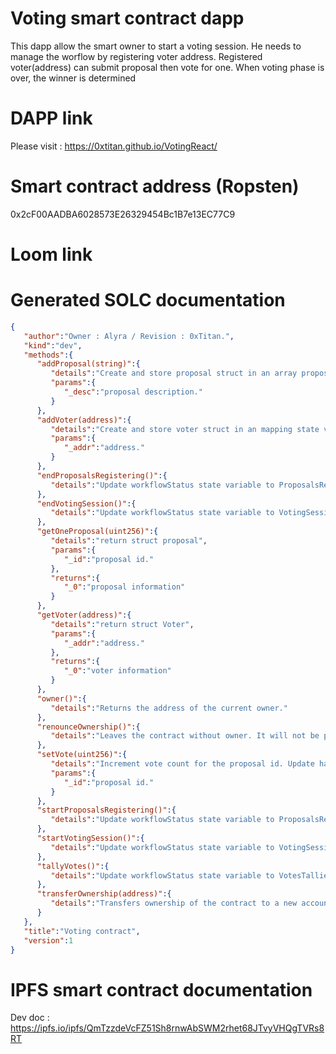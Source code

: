 # Voting smart contract dapp

This dapp allow the smart owner to start a voting session.
He needs to manage the worflow by registering voter address.
Registered voter(address) can submit proposal then vote for one.
When voting phase is over, the winner is determined

# DAPP link

Please visit : https://0xtitan.github.io/VotingReact/

# Smart contract address (Ropsten)

0x2cF00AADBA6028573E26329454Bc1B7e13EC77C9

# Loom link

# Generated SOLC documentation 

```json
{
   "author":"Owner : Alyra / Revision : 0xTitan.",
   "kind":"dev",
   "methods":{
      "addProposal(string)":{
         "details":"Create and store proposal struct in an array proposalsArray. Emit an event ProposalRegistered",
         "params":{
            "_desc":"proposal description."
         }
      },
      "addVoter(address)":{
         "details":"Create and store voter struct in an mapping state variable voters. Emit an event VoterRegistered",
         "params":{
            "_addr":"address."
         }
      },
      "endProposalsRegistering()":{
         "details":"Update workflowStatus state variable to ProposalsRegistrationEnded. Emit an event WorkflowStatusChange"
      },
      "endVotingSession()":{
         "details":"Update workflowStatus state variable to VotingSessionEnded. Emit an event WorkflowStatusChange"
      },
      "getOneProposal(uint256)":{
         "details":"return struct proposal",
         "params":{
            "_id":"proposal id."
         },
         "returns":{
            "_0":"proposal information"
         }
      },
      "getVoter(address)":{
         "details":"return struct Voter",
         "params":{
            "_addr":"address."
         },
         "returns":{
            "_0":"voter information"
         }
      },
      "owner()":{
         "details":"Returns the address of the current owner."
      },
      "renounceOwnership()":{
         "details":"Leaves the contract without owner. It will not be possible to call `onlyOwner` functions anymore. Can only be called by the current owner. NOTE: Renouncing ownership will leave the contract without an owner, thereby removing any functionality that is only available to the owner."
      },
      "setVote(uint256)":{
         "details":"Increment vote count for the proposal id. Update has voted to true for the address call the function. Emit an event Voted",
         "params":{
            "_id":"proposal id."
         }
      },
      "startProposalsRegistering()":{
         "details":"Update workflowStatus state variable to ProposalsRegistrationStarted. Emit an event WorkflowStatusChange"
      },
      "startVotingSession()":{
         "details":"Update workflowStatus state variable to VotingSessionStarted. Emit an event WorkflowStatusChange"
      },
      "tallyVotes()":{
         "details":"Update workflowStatus state variable to VotesTalliedRegister winner proposal id in state variable winningProposalId. Emit an event WorkflowStatusChange"
      },
      "transferOwnership(address)":{
         "details":"Transfers ownership of the contract to a new account (`newOwner`). Can only be called by the current owner."
      }
   },
   "title":"Voting contract",
   "version":1
}
```


# IPFS smart contract documentation

Dev doc : https://ipfs.io/ipfs/QmTzzdeVcFZ51Sh8rnwAbSWM2rhet68JTvyVHQgTVRs8RT
